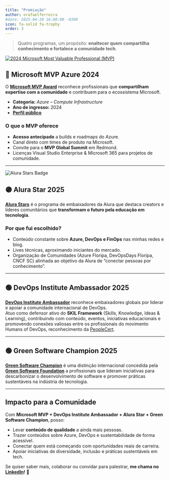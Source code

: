 ```yaml
---
title: "Premiação"
author: orafaelferreira
#date: 2025-04-20 16:00:00 -0300
icon: fa-solid fa-trophy
order: 3
---
```



> Quatro programas, um propósito: **enaltecer quem compartilha conhecimento e fortalece a comunidade tech**.

[![2024 Microsoft Most Valuable Professional (MVP)](https://images.credly.com/size/340x340/images/9e9359a4-fe7e-4e02-8eb0-6c2b7947345a/image.png)](https://www.credly.com/badges/31b57dfa-d1f3-495a-8329-9af19b26180b/public_url/ "2024 Microsoft Most Valuable Professional (MVP)")

## 🔵 Microsoft MVP Azure 2024

O [**Microsoft MVP Award**](https://mvp.microsoft.com/) reconhece profissionais que **compartilham expertise com a comunidade** e contribuem para o ecossistema Microsoft.

- **Categoria:** *Azure – Compute Infrastructure*  
- **Ano de ingresso:** 2024  
- [**Perfil público**](https://mvp.microsoft.com/pt-BR/mvp/profile/627d5ac9-f704-4768-81a7-5c580283881d)

### O que o MVP oferece
- **Acesso antecipado** a builds e roadmaps do Azure.  
- Canal direto com times de produto na Microsoft.  
- Convite para o **MVP Global Summit** em Redmond.  
- Licenças Visual Studio Enterprise & Microsoft 365 para projetos de comunidade.

---

![Alura Stars Badge](https://stoblobcertificados011.blob.core.windows.net/imagens-blog/posts/alura.png)

## 🟣 Alura Star 2025

[**Alura Stars**](https://www.alura.com.br/stars) é o programa de embaixadores da Alura que destaca creators e líderes comunitários que **transformam o futuro pela educação em tecnologia**.

### Por que fui escolhido?
- Conteúdo constante sobre **Azure, DevOps e FinOps** nas minhas redes e blog.  
- Lives técnicas, aproximando iniciantes do mercado.  
- Organização de Comunidades (Azure Floripa, DevOpsDays Floripa, CNCF SC) alinhada ao objetivo da Alura de “conectar pessoas por conhecimento”.

---

## 🟢 DevOps Institute Ambassador 2025

[**DevOps Institute Ambassador**](https://stoblobcertificados011.blob.core.windows.net/certificados/2025-05-DevOpsInstituteAmbassadors.pdf) reconhece embaixadores globais por liderar e apoiar a comunidade internacional de DevOps.  
Atuo como defensor ativo do **SKIL Framework** (Skills, Knowledge, Ideas & Learning), contribuindo com conteúdo, eventos, iniciativas educacionais e promovendo conexões valiosas entre os profissionais do movimento Humans of DevOps, reconhecimento da [PeopleCert](https://www.peoplecert.org/peoplecert-ambassadors).

---

## 🟢 Green Software Champion 2025

[**Green Software Champion**](https://champions.greensoftware.foundation/champions/rafael-ferreira/) é uma distinção internacional concedida pela [**Green Software Foundation**](https://greensoftware.foundation/) a profissionais que lideram iniciativas para descarbonizar o desenvolvimento de software e promover práticas sustentáveis na indústria de tecnologia.

---

## Impacto para a Comunidade

Com **Microsoft MVP + DevOps Institute Ambassador + Alura Star + Green Software Champion**, posso:

- Levar **conteúdo de qualidade** a ainda mais pessoas.  
- Trazer conteúdos sobre Azure, DevOps e sustentabilidade de forma acessível.  
- Conectar quem está começando com oportunidades reais de carreira.  
- Apoiar iniciativas de diversidade, inclusão e práticas sustentáveis em tech.

Se quiser saber mais, colaborar ou convidar para palestrar, **me chama no [LinkedIn](https://www.linkedin.com/in/orafaelferreiraa/)!** 🚀
